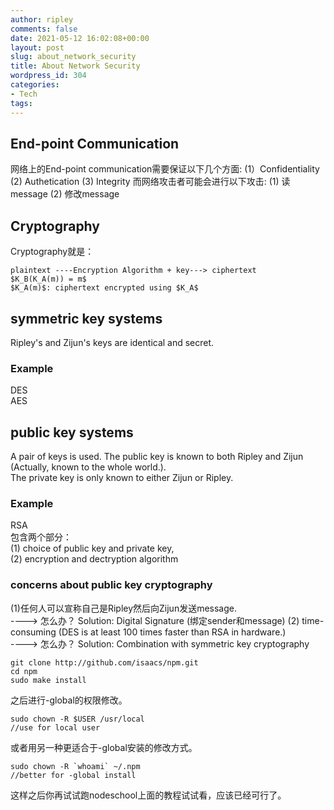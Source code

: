 ```yaml
---
author: ripley
comments: false
date: 2021-05-12 16:02:08+00:00
layout: post
slug: about_network_security
title: About Network Security
wordpress_id: 304
categories:
- Tech
tags:
---
```

## **End-point Communication**
网络上的End-point communication需要保证以下几个方面:
(1）Confidentiality
(2) Authetication
(3) Integrity
而网络攻击者可能会进行以下攻击:
(1) 读message
(2) 修改message

## **Cryptography**

Cryptography就是：
```  
plaintext ----Encryption Algorithm + key---> ciphertext
$K_B(K_A(m)) = m$
$K_A(m)$: ciphertext encrypted using $K_A$
```
## symmetric key systems
Ripley's and Zijun's keys are identical and secret.  
### Example
DES  
AES  

## public key systems
A pair of keys is used. The public key is known to both Ripley and Zijun (Actually, known to the whole world.).  
The private key is only known to either Zijun or Ripley.  
### Example
RSA  
包含两个部分：  
(1) choice of public key and private key,  
(2) encryption and dectryption algorithm

### concerns about public key cryptography
(1)任何人可以宣称自己是Ripley然后向Zijun发送message.  
----> 怎么办？ Solution: Digital Signature (绑定sender和message)
(2) time-consuming (DES is at least 100 times faster than RSA in hardware.)  
----> 怎么办？ Solution: Combination with symmetric key cryptography



```   
git clone http://github.com/isaacs/npm.git
cd npm
sudo make install
```   

之后进行-global的权限修改。
    
```   
sudo chown -R $USER /usr/local
//use for local user
```    

或者用另一种更适合于-global安装的修改方式。

```
sudo chown -R `whoami` ~/.npm
//better for -global install
```   

这样之后你再试试跑nodeschool上面的教程试试看，应该已经可行了。
